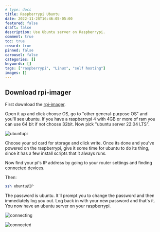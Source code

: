 ```yaml
---
# type: docs 
title: Raspberrypi Ubuntu
date: 2022-11-28T16:46:05-05:00
featured: false
draft: false
description: Use Ubuntu server on Raspberrypi.
comment: true
toc: true
reward: true
pinned: false
carousel: false
categories: []
keywords: []
tags: ["raspberrypi", "Linux", "self hosting"]
images: []
---
```


## Download rpi-imager

First download the [rpi-imager](https://www.raspberrypi.com/software/).   

Open it up and click choose OS, go to "other general-purpose OS" and you'll see ubuntu. If you have a raspberrypi 4 with 4GB or more of ram you can use 64 bit if not choose 32bit. Now pick "ubuntu server 22.04 LTS".

![ubuntupi](images/ubuntu-rpi/ubuntupi.png)

Choose your sd card for storage and click write. Once its done and you've  powered on the raspberrypi, give it some time for ubuntu to do its thing, since it has a few install scripts that it always runs. 

Now find your pi's IP address by going to your router settings and finding connected devices. 

Then: 

```bash
ssh ubuntu@IP
```

The password is ubuntu. It'll prompt you to change the password and then immediately log you out. Log back in with your new password and that's it. You now have an ubuntu server on your raspberrypi.

![connecting](images/ubuntu-rpi/connecting.png)

![connected](images/ubuntu-rpi/connected.png)

